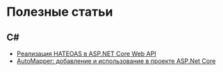 # Полезные статьи

## C#
* [Реализация HATEOAS в ASP.NET Core Web API](https://forproger.ru/article/realizaciya-hateoas-v-aspnet-core-web-api)
* [AutoMapper: добавление и использование в проекте ASP.Net Core](https://habr.com/ru/articles/649645/)

